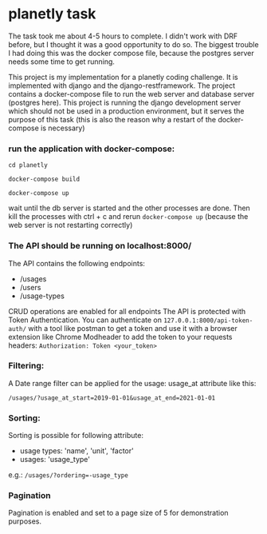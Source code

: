 # planetly task
The task took me about 4-5 hours to complete. I didn't work
with DRF before, but I thought it was a good opportunity to 
do so. The biggest trouble I had doing this was the docker
compose file, because the postgres server needs some time
to get running.

This project is my implementation for a planetly coding challenge.
It is implemented with django and the django-restframework.
The project contains a docker-compose file to run the 
web server and database server (postgres here).
This project is running the django development server which
should not be used in a production environment, but it 
serves the purpose of this task (this is also the reason why
a restart of the docker-compose is necessary)

### run the application with docker-compose:
`cd planetly`

`docker-compose build`

`docker-compose up`

wait until the db server is started and the other processes are done. 
Then kill the processes with ctrl + c and rerun 
`docker-compose up` (because the web server is not restarting correctly)
### The API should be running on localhost:8000/
The API contains the following endpoints:
* /usages
* /users
* /usage-types

CRUD operations are enabled for all endpoints
The API is protected with Token Authentication. You can authenticate 
on `127.0.0.1:8000/api-token-auth/` with a tool like postman to
get a token and use it with a browser extension like Chrome Modheader
to add the token to your requests headers:
`Authorization: Token <your_token>`
### Filtering:
A Date range filter can be applied for the usage: usage_at attribute like this:

`/usages/?usage_at_start=2019-01-01&usage_at_end=2021-01-01`

### Sorting:
Sorting is possible for following attribute:
* usage types: 'name', 'unit', 'factor'
* usages: 'usage_type'

e.g.: `/usages/?ordering=-usage_type`

### Pagination
Pagination is enabled and set to a page size of 5 for demonstration purposes.